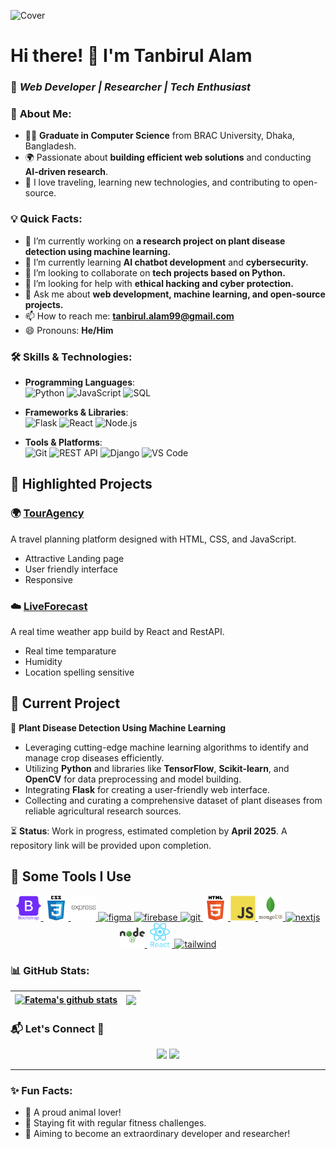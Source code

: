 ![Cover](https://i.ibb.co.com/Z62HGXW/Blue-Modern-Corporate-Staff-Profile-Linked-In-Banner.png)


# Hi there! 👋 I'm **Tanbirul Alam**  
### 🌟 *Web Developer | Researcher | Tech Enthusiast*



### 📜 **About Me**:
- 🧑‍🎓 **Graduate in Computer Science** from BRAC University, Dhaka, Bangladesh.
- 🌍 Passionate about **building efficient web solutions** and conducting **AI-driven research**.
- 🧗 I love traveling, learning new technologies, and contributing to open-source.



### 💡 **Quick Facts**:
- 🔭 I’m currently working on **a research project on plant disease detection using machine learning.**
- 🌱 I’m currently learning **AI chatbot development** and **cybersecurity.**
- 👯 I’m looking to collaborate on **tech projects based on Python.**
- 🤔 I’m looking for help with **ethical hacking and cyber protection.**
- 💬 Ask me about **web development, machine learning, and open-source projects.**
- 📫 How to reach me: **[tanbirul.alam99@gmail.com](mailto:tanbirul.alam99@gmail.com)**
- 😄 Pronouns: **He/Him**



### 🛠️ **Skills & Technologies**:
- **Programming Languages**:  
  ![Python](https://img.shields.io/badge/-Python-3776AB?logo=python&logoColor=white&style=flat)
  ![JavaScript](https://img.shields.io/badge/-JavaScript-F7DF1E?logo=javascript&logoColor=black&style=flat)
  ![SQL](https://img.shields.io/badge/-SQL-4479A1?logo=postgresql&logoColor=white&style=flat)

- **Frameworks & Libraries**:  
  ![Flask](https://img.shields.io/badge/-Flask-000000?logo=flask&logoColor=white&style=flat)
  ![React](https://img.shields.io/badge/-React-61DAFB?logo=react&logoColor=black&style=flat)
  ![Node.js](https://img.shields.io/badge/-Node.js-339933?logo=node.js&logoColor=white&style=flat)

- **Tools & Platforms**:  
  ![Git](https://img.shields.io/badge/-Git-F05032?logo=git&logoColor=white&style=flat)
  ![REST API](https://img.shields.io/badge/-REST%20API-00A98F?logo=api&logoColor=white&style=flat)
  ![Django](https://img.shields.io/badge/-Django-092E20?logo=django&logoColor=white&style=flat)
  ![VS Code](https://img.shields.io/badge/-VS%20Code-007ACC?logo=visual-studio-code&logoColor=white&style=flat)



## 🌟 **Highlighted Projects**

### 🌍 [**TourAgency**](https://github.com/Tanbirul99/TourAgency)  
A travel planning platform designed with HTML, CSS, and JavaScript.  
- Attractive Landing page
- User friendly interface
- Responsive


### ☁️ [**LiveForecast**](https://github.com/Tanbirul99/LiveForecast)  
A real time weather app build by React and RestAPI.
- Real time temparature
- Humidity
- Location spelling sensitive



## 🚀 **Current Project**

🌱 **Plant Disease Detection Using Machine Learning**  
- Leveraging cutting-edge machine learning algorithms to identify and manage crop diseases efficiently.  
- Utilizing **Python** and libraries like **TensorFlow**, **Scikit-learn**, and **OpenCV** for data preprocessing and model building.  
- Integrating **Flask** for creating a user-friendly web interface.  
- Collecting and curating a comprehensive dataset of plant diseases from reliable agricultural research sources.

⏳ **Status**: Work in progress, estimated completion by **April 2025**. A repository link will be provided upon completion.  


## 🚀 Some Tools I Use

<p align="center"> <a href="https://getbootstrap.com" target="_blank" rel="noreferrer"> <img src="https://raw.githubusercontent.com/devicons/devicon/master/icons/bootstrap/bootstrap-plain-wordmark.svg" alt="bootstrap" width="40" height="40"/> </a> <a href="https://www.w3schools.com/css/" target="_blank" rel="noreferrer"> <img src="https://raw.githubusercontent.com/devicons/devicon/master/icons/css3/css3-original-wordmark.svg" alt="css3" width="40" height="40"/> </a> <a href="https://expressjs.com" target="_blank" rel="noreferrer"> <img src="https://raw.githubusercontent.com/devicons/devicon/master/icons/express/express-original-wordmark.svg" alt="express" width="40" height="40"/> </a> <a href="https://www.figma.com/" target="_blank" rel="noreferrer"> <img src="https://www.vectorlogo.zone/logos/figma/figma-icon.svg" alt="figma" width="40" height="40"/> </a> <a href="https://firebase.google.com/" target="_blank" rel="noreferrer"> <img src="https://www.vectorlogo.zone/logos/firebase/firebase-icon.svg" alt="firebase" width="40" height="40"/> </a> <a href="https://git-scm.com/" target="_blank" rel="noreferrer"> <img src="https://www.vectorlogo.zone/logos/git-scm/git-scm-icon.svg" alt="git" width="40" height="40"/> </a> <a href="https://www.w3.org/html/" target="_blank" rel="noreferrer"> <img src="https://raw.githubusercontent.com/devicons/devicon/master/icons/html5/html5-original-wordmark.svg" alt="html5" width="40" height="40"/> </a> <a href="https://developer.mozilla.org/en-US/docs/Web/JavaScript" target="_blank" rel="noreferrer"> <img src="https://raw.githubusercontent.com/devicons/devicon/master/icons/javascript/javascript-original.svg" alt="javascript" width="40" height="40"/> </a> <a href="https://www.mongodb.com/" target="_blank" rel="noreferrer"> <img src="https://raw.githubusercontent.com/devicons/devicon/master/icons/mongodb/mongodb-original-wordmark.svg" alt="mongodb" width="40" height="40"/> </a> <a href="https://nextjs.org/" target="_blank" rel="noreferrer"> <img src="https://cdn.worldvectorlogo.com/logos/nextjs-2.svg" alt="nextjs" width="40" height="40"/> </a> <a href="https://nodejs.org" target="_blank" rel="noreferrer"> <img src="https://raw.githubusercontent.com/devicons/devicon/master/icons/nodejs/nodejs-original-wordmark.svg" alt="nodejs" width="40" height="40"/> </a> <a href="https://reactjs.org/" target="_blank" rel="noreferrer"> <img src="https://raw.githubusercontent.com/devicons/devicon/master/icons/react/react-original-wordmark.svg" alt="react" width="40" height="40"/> </a> <a href="https://tailwindcss.com/" target="_blank" rel="noreferrer"> <img src="https://www.vectorlogo.zone/logos/tailwindcss/tailwindcss-icon.svg" alt="tailwind" width="40" height="40"/> </a> </p>


### 📊 **GitHub Stats**:
| <a href="https://github.com/Tanbirul99/github-readme-stats"><img align="center" src="https://github-readme-stats.vercel.app/api?username=Tanbirul99&show_icons=true&include_all_commits=true&theme=buefy&hide_border=true" alt="Fatema's github stats" /></a> | <a href="https://github.com/Tanbirul99/github-readme-stats"><img align="center" src="https://github-readme-stats.vercel.app/api/top-langs/?username=Tanbirul99&layout=compact&theme=buefy&hide_border=true" /></a> |
| ------------- | ------------- |

### 📬 Let's Connect :handshake:

<p align="center"> <a href="mailto:contact@daniels-roth-stan.fr?subject=[GitHub]%20🔥%20Prise%20de%20contact&body=Bonjour%20Stan%2C%0A%0AJe%20viens%20vers%20toi%20aujourd%27hui%20apr%C3%A8s%20avoir%20vu%20ton%20profil%20GitHub%20pour%20..." target="_blank"><img src="https://img.shields.io/badge/e‑mail-D14836.svg?style=for-the-badge&logo=GMail&logoColor=white"/></a>
  <a href="https://www.linkedin.com/in/tanbirul99/" target="_blank"><img src="https://img.shields.io/badge/linkedin-0077B5.svg?style=for-the-badge&logo=linkedin&logoColor=white"/></a></p>


---

### ✨ Fun Facts:
- 🐾 A proud animal lover!  
- 🧘 Staying fit with regular fitness challenges.  
- 🚀 Aiming to become an extraordinary developer and researcher!
